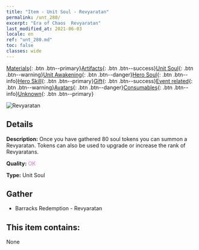 ```yaml
---
title: "Item - Unit Soul - Revyaratan"
permalink: /unt_280/
excerpt: "Era of Chaos  Revyaratan"
last_modified_at: 2021-06-03
locale: en
ref: "unt_280.md"
toc: false
classes: wide
---
```

 [Materials](/Items/){: .btn .btn--primary}[Artifacts](/Items/Artifacts/){: .btn .btn--success}[Unit Soul](/Items/UnitSoul/){: .btn .btn--warning}[Unit Awakening](/Items/UnitAwakening/){: .btn .btn--danger}[Hero Soul](/Items/HeroSoul/){: .btn .btn--info}[Hero Skill](/Items/HeroSkill/){: .btn .btn--primary}[Gift](/Items/Gift/){: .btn .btn--success}[Event related](/Items/Events/){: .btn .btn--warning}[Avatars](/Items/Avatars/){: .btn .btn--danger}[Consumables](/Items/Consumables/){: .btn .btn--info}[Unknown](/Items/Unknown/){: .btn .btn--primary}

 ![Revyaratan](/images/u/ti_haiguai.jpg)

## Details
 **Description:** Once you have gathered 80 soul tokens you can summon a Revyaratan. Tokens can also be used to upgrade or increase the rank of Revyaratans.

 **Quality:** <span style="color: #DA70D6">OK</span>

 **Type:** Unit Soul

## Gather

*    Barracks Redemption - Revyaratan 

## This item contains:

  None

